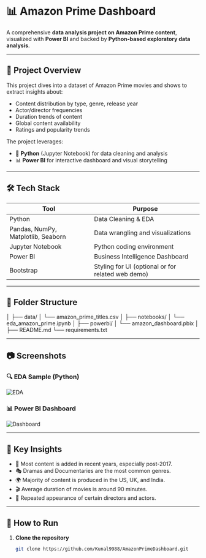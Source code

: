 # 📊 Amazon Prime Dashboard

A comprehensive **data analysis project on Amazon Prime content**, visualized with **Power BI** and backed by **Python-based exploratory data analysis**.

---

## 📁 Project Overview

This project dives into a dataset of Amazon Prime movies and shows to extract insights about:

- Content distribution by type, genre, release year
- Actor/director frequencies
- Duration trends of content
- Global content availability
- Ratings and popularity trends

The project leverages:
- 🔬 **Python** (Jupyter Notebook) for data cleaning and analysis
- 📊 **Power BI** for interactive dashboard and visual storytelling

---

## 🛠️ Tech Stack

| Tool | Purpose |
|------|---------|
| Python | Data Cleaning & EDA |
| Pandas, NumPy, Matplotlib, Seaborn | Data wrangling and visualizations |
| Jupyter Notebook | Python coding environment |
| Power BI | Business Intelligence Dashboard |
| Bootstrap | Styling for UI (optional or for related web demo) |

---

## 📂 Folder Structure
│
├── data/
│ └── amazon_prime_titles.csv
│
├── notebooks/
│ └── eda_amazon_prime.ipynb
│
├── powerbi/
│ └── amazon_dashboard.pbix
│
├── README.md
└── requirements.txt


---

## 📷 Screenshots

### 🔍 EDA Sample (Python)
![EDA](./screenshots/eda_summary.png)

### 📊 Power BI Dashboard
![Dashboard](./screenshots/amazon_dashboard.png)

---

## 🚀 Key Insights

- 📅 Most content is added in recent years, especially post-2017.
- 🎭 Dramas and Documentaries are the most common genres.
- 🌍 Majority of content is produced in the US, UK, and India.
- 🎬 Average duration of movies is around 90 minutes.
- 👤 Repeated appearance of certain directors and actors.

---

## 📌 How to Run

1. **Clone the repository**
   ```bash
   git clone https://github.com/Kunal9988/AmazonPrimeDashboard.git

